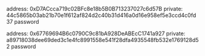 address: 0xD7ACcca719c02BFc8e18b5B0B713237027c6d57B
private: 44c5865b03ab21b70e1f612af824d2c40b31d416a0d16e958ef5e3ccd4c0fd37
password

address: 0x67769694B6c0790C9c81bA928DeABEcC1741a927
private: a89718038dee69ded3c1e4fc8991558e541f28dfa4935548fb532e1769128d52
password